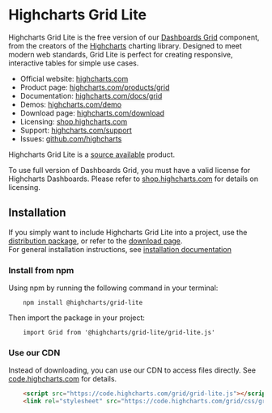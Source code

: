# Highcharts Grid Lite

Highcharts Grid Lite is the free version of our [Dashboards Grid](https://www.highcharts.com/docs/dashboards/grid-component) component, from the creators of the [Highcharts](https://github.com/highcharts/highcharts) charting library. Designed to meet modern web standards, Grid Lite is perfect for creating responsive, interactive tables for simple use cases.

- Official website: [highcharts.com](http://www.highcharts.com)
- Product page: [highcharts.com/products/grid](https://www.highcharts.com/products/grid/)
- Documentation: [highcharts.com/docs/grid](https://www.highcharts.com/docs/grid/installation)
- Demos: [highcharts.com/demo](https://www.highcharts.com/demo#highcharts-dashboards-demo-basic)
- Download page: [highcharts.com/download](http://www.highcharts.com/download)
- Licensing: [shop.highcharts.com](https://shop.highcharts.com/)
- Support: [highcharts.com/support](http://www.highcharts.com/support)
- Issues: [github.com/highcharts](https://github.com/highcharts/highcharts/issues)

Highcharts Grid Lite is a [source available](https://en.wikipedia.org/wiki/Source-available_software) product.

To use full version of Dashboards Grid, you must have a valid license for Highcharts Dashboards. Please refer to [shop.highcharts.com](https://shop.highcharts.com/) for details on licensing.

## Installation

If you simply want to include Highcharts Grid Lite into a project, use the [distribution package](https://www.npmjs.com/package/@highcharts/grid-lite), or refer to the [download page](http://www.highcharts.com/download).  
For general installation instructions, see [installation documentation](https://highcharts.com/docs/grid/installation)

### Install from npm
Using npm by running the following command in your terminal:

```Shell
    npm install @highcharts/grid-lite
```

Then import the package in your project:

```JS
    import Grid from '@highcharts/grid-lite/grid-lite.js'
```

### Use our CDN

Instead of downloading, you can use our CDN to access files directly. See [code.highcharts.com](https://code.highcharts.com) for details.

```HTML
    <script src="https://code.highcharts.com/grid/grid-lite.js"></script>
    <link rel="stylesheet" src="https://code.highcharts.com/grid/css/grid.css">
```
